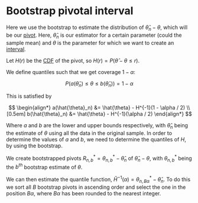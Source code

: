 # Bootstrap pivotal interval

Here we use the bootstrap to estimate the distribution of $\hat{\theta}_n -
\theta$, which will be our [pivot](202210201406). Here, $\hat{\theta}_n$ is our
estimator for a certain parameter (could the sample mean) and $\theta$ is the
parameter for which we want to create an [interval](202210201346).

Let $H(r)$ be the [CDF](202210201626) of the pivot, so $H(r) = P(\hat{\theta} -
\theta \le r)$.

We define quantiles such that we get coverage $1 - \alpha$:

$$
P\left( a(\hat{\theta}_n) \le \theta \le b(\hat{\theta}_n)\right) = 1 - \alpha
$$

This is satisfied by 

$$
\begin{align*}
a(\hat{\theta}_n) &= \hat{\theta} - H^{-1}(1 - \alpha / 2) \\[0.5em]
b(\hat{\theta}_n) &= \hat{\theta} - H^{-1}(\alpha / 2)
\end{align*}
$$

Where $a$ and $b$ are the lower and upper bounds respectively, with
$\hat{\theta}_n$ being the estimate of $\theta$ using all the data in the
original sample. In order to determine the values of $a$ and $b$, we need to
determine the quantiles of $H$, by using the bootstrap.

We create bootstrapped pivots $R_{n,b}^* = \theta_{n,b}^* - \hat{\theta}_n$ of
$\hat{\theta}_n - \theta$, with $\theta_{n,b}^*$ being the $b^{th}$ bootstrap
estimate of $\theta$.

We can then estimate the quantile function, $\hat{H}^{-1}(\alpha) =
\theta_{n,B\alpha}^* - \hat{\theta}_n$. To do this we sort all $B$ bootstrap
pivots in ascending order and select the one in the position $B\alpha$, where
$B\alpha$ has been rounded to the nearest integer.
